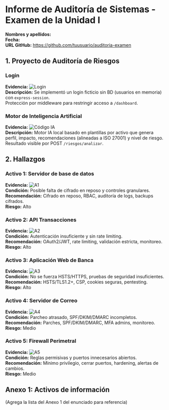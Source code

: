 # Informe de Auditoría de Sistemas - Examen de la Unidad I

**Nombres y apellidos:**  
**Fecha:**  
**URL GitHub:** https://github.com/tuusuario/auditoria-examen

## 1. Proyecto de Auditoría de Riesgos

### Login
**Evidencia:** ![Login](./imgs/login_ok.png)  
**Descripción:** Se implementó un login ficticio sin BD (usuarios en memoria) con `express-session`.  
Protección por middleware para restringir acceso a `/dashboard`.

### Motor de Inteligencia Artificial
**Evidencia:** ![Código IA](./imgs/ia_engine.png)  
**Descripción:** Motor IA local basado en plantillas por activo que genera perfil, impacto, recomendaciones 
(alineadas a ISO 27001) y nivel de riesgo. Resultado visible por POST `/riesgos/analizar`.

## 2. Hallazgos

### Activo 1: Servidor de base de datos
**Evidencia:** ![A1](./imgs/a1_db.png)  
**Condición:** Posible falta de cifrado en reposo y controles granulares.  
**Recomendación:** Cifrado en reposo, RBAC, auditoría de logs, backups cifrados.  
**Riesgo:** Alto

### Activo 2: API Transacciones
**Evidencia:** ![A2](./imgs/a2_api.png)  
**Condición:** Autenticación insuficiente y sin rate limiting.  
**Recomendación:** OAuth2/JWT, rate limiting, validación estricta, monitoreo.  
**Riesgo:** Alto

### Activo 3: Aplicación Web de Banca
**Evidencia:** ![A3](./imgs/a3_web.png)  
**Condición:** No se fuerza HSTS/HTTPS, pruebas de seguridad insuficientes.  
**Recomendación:** HSTS/TLS1.2+, CSP, cookies seguras, pentesting.  
**Riesgo:** Alto

### Activo 4: Servidor de Correo
**Evidencia:** ![A4](./imgs/a4_mail.png)  
**Condición:** Parcheo atrasado, SPF/DKIM/DMARC incompletos.  
**Recomendación:** Parches, SPF/DKIM/DMARC, MFA admins, monitoreo.  
**Riesgo:** Medio

### Activo 5: Firewall Perimetral
**Evidencia:** ![A5](./imgs/a5_fw.png)  
**Condición:** Reglas permisivas y puertos innecesarios abiertos.  
**Recomendación:** Mínimo privilegio, cerrar puertos, hardening, alertas de cambios.  
**Riesgo:** Medio

## Anexo 1: Activos de información
(Agrega la lista del Anexo 1 del enunciado para referencia)
